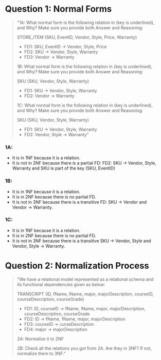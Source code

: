 # Question 1: Normal Forms

> "1A: What normal form is the following relation in (key is underlined), and Why? Make sure you provide both Answer and Reasoning:
>
> STORE_ITEM (SKU, EventID, Vendor, Style, Price, Warranty)
>- FD1: SKU, EventID → Vendor, Style, Price
>- FD2: SKU → Vendor, Style, Warranty
>- FD3: Vendor → Warranty
>
> 1B: What normal form is the following relation in (key is underlined), and Why? Make sure you provide both Answer and Reasoning:
>
> SKU (SKU, Vendor, Style, Warranty)
>- FD1: SKU → Vendor, Style, Warranty
>- FD2: Vendor → Warranty
>
> 1C: What normal form is the following relation in (key is underlined), and Why? Make sure you provide both Answer and Reasoning:
>
> SKU (SKU, Vendor, Style, Warranty)
>- FD1: SKU → Vendor, Style, Warranty
>- FD2: Vendor, Style → Warranty"

### 1A:
- It is in 1NF because it is a relation.
- It is not in 2NF because there is a partial FD: FD2: SKU → Vendor, Style, Warranty and SKU is part of the key (SKU, EventID)

### 1B:
- It is in 1NF because it is a relation.
- It is in 2NF because there is no partial FD.
- It is not in 3NF because there is a transitive FD: SKU → Vendor and Vendor → Warranty.

### 1C:
- It is in 1NF because it is a relation.
- It is in 2NF because there is no partial FD.
- It is not in 3NF because there is a transitive SKU → Vendor, Style  and Vendor, Style → Warranty.

# Question 2: Normalization Process

> "We have a relational model represented as a relational schema and its functional dependencies  given as below: 
>
> TRANSCRIPT (ID, fName, lName, major, majorDescription, courseID, courseDescription, courseGrade)
>- FD1: ID, courseID → fName, lName, major, majorDescription, courseDescription, courseGrade
>- FD2: ID → fName, 1Name, major, majorDescription
>- FD3: courseID → curseDescription
>- FD4: major → majorDescription
>
> 2A: Normalize it to 2NF
>
> 2B: Check all the relations you got from 2A. Are they in 3NF? If not, normalize them to 3NF."
